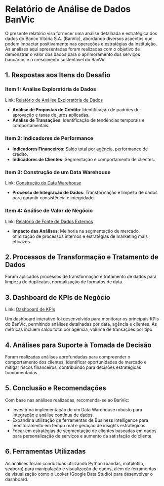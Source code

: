 # Relatório de Análise de Dados BanVic

O presente relatório visa fornecer uma análise detalhada e estratégica dos dados do Banco Vitória S.A. (BanVic), abordando diversos aspectos que podem impactar positivamente nas operações e estratégias da instituição. As análises aqui apresentadas foram realizadas com o objetivo de demonstrar o valor dos dados para o aprimoramento dos serviços bancários e o crescimento sustentável do BanVic.

## 1. Respostas aos Itens do Desafio

### Item 1: Análise Exploratória de Dados
Link: [Relatório de Análise Exploratória de Dados](https://github.com/Raul-Lemelle/lighthouse_desafio/blob/main/reports/relatorio_eda_bancovic.pdf)

- **Análise de Propostas de Crédito**: Identificação de padrões de aprovação e taxas de juros aplicadas.
- **Análise de Transações**: Identificação de tendências temporais e comportamentais.

### Item 2: Indicadores de Performance

- **Indicadores Financeiros**: Saldo total por agência, performance de crédito.
- **Indicadores de Clientes**: Segmentação e comportamento de clientes.

### Item 3: Construção de um Data Warehouse
Link: [Construção do Data Warehouse](https://github.com/Raul-Lemelle/lighthouse_desafio/blob/main/notebooks/analysis.ipynb)

- **Processo de Integração de Dados**: Transformação e limpeza de dados para garantir consistência e integridade.

### Item 4: Análise de Valor de Negócio
Link: [Relatório de Fonte de Dados Externos](https://github.com/Raul-Lemelle/lighthouse_desafio/blob/main/reports/relatorio_fonte_dados_externos_bancovic.pdf)

- **Impacto das Análises**: Melhoria na segmentação de mercado, otimização de processos internos e estratégias de marketing mais eficazes.

## 2. Processos de Transformação e Tratamento de Dados
Foram aplicados processos de transformação e tratamento de dados para limpeza de duplicatas, normalização de formatos de data.

## 3. Dashboard de KPIs de Negócio
Link: [Dashboard de KPIs](https://lookerstudio.google.com/reporting/9ff08a4b-7d23-4d06-a553-b1a4ff0d9b39)

Um dashboard interativo foi desenvolvido para monitorar os principais KPIs do BanVic, permitindo análises detalhadas por data, agência e clientes. As métricas incluem saldo total por agência, volume de transações por tipo.

## 4. Análises para Suporte à Tomada de Decisão
Foram realizadas análises aprofundadas para compreender o comportamento dos clientes, identificar oportunidades de mercado e mitigar riscos financeiros, contribuindo para decisões estratégicas fundamentadas.

## 5. Conclusão e Recomendações
Com base nas análises realizadas, recomenda-se ao BanVic:

- Investir na implementação de um Data Warehouse robusto para integração e análise contínua de dados.
- Expandir a utilização de ferramentas de Business Intelligence para monitoramento em tempo real e geração de insights estratégicos.
- Focar em estratégias de segmentação de clientes baseadas em dados para personalização de serviços e aumento da satisfação do cliente.

## 6. Ferramentas Utilizadas
As análises foram conduzidas utilizando Python (pandas, matplotlib, seaborn) para manipulação e visualização de dados, além de ferramentas de visualização como o Looker (Google Data Studio) para desenvolver o dashboard.
